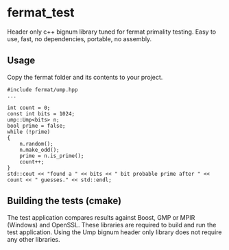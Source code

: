 # fermat_test
Header only c++ bignum library tuned for fermat primality testing.  Easy to use, fast, no dependencies, portable, no assembly.

## Usage
Copy the fermat folder and its contents to your project.  
```
#include fermat/ump.hpp
...

int count = 0;
const int bits = 1024;
ump::Ump<bits> n;
bool prime = false;
while (!prime)
{
	n.random();
	n.make_odd();
	prime = n.is_prime();
	count++;
}
std::cout << "found a " << bits << " bit probable prime after " << count << " guesses." << std::endl;
```
## Building the tests (cmake)
The test application compares results against Boost, GMP or MPIR (Windows) and OpenSSL.  These libraries are required to build and run the test application.  Using the Ump bignum header only library does not require any other libraries.   




